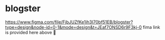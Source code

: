 # blogster
https://www.figma.com/file/FjbJUZfKe1ih3I70bf51EB/blogster?type=design&node-id=0-1&mode=design&t=JEaf7ONSD6r9F3kj-0
fima link is provided here above 🫡
